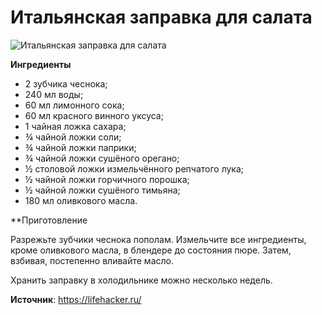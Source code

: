 # Итальянская заправка для салата

![Итальянская заправка для салата](/images/Kulinar/Sous/zaprav_8.jpg 'Итальянская заправка для салата')

**Ингредиенты**

- 2 зубчика чеснока;
- 240 мл воды;
- 60 мл лимонного сока;
- 60 мл красного винного уксуса;
- 1 чайная ложка сахара;
- ¾ чайной ложки соли;
- ¾ чайной ложки паприки;
- ¾ чайной ложки сушёного орегано;
- ½ столовой ложки измельчённого репчатого лука;
- ½ чайной ложки горчичного порошка;
- ½ чайной ложки сушёного тимьяна;
- 180 мл оливкового масла.

**Приготовление

Разрежьте зубчики чеснока пополам. Измельчите все ингредиенты, кроме оливкового масла, в блендере до состояния пюре. Затем, взбивая, постепенно вливайте масло.

Хранить заправку в холодильнике можно несколько недель.

**Источник**: https://lifehacker.ru/

